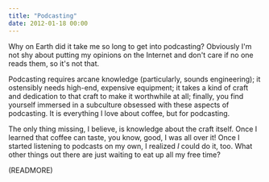 ```yaml
---
title: "Podcasting"
date: 2012-01-18 00:00
---
```


Why on Earth did it take me so long to get into podcasting? Obviously I'm not shy about putting my opinions on the Internet and don't care if no one reads them, so it's not that.

Podcasting requires arcane knowledge (particularly, sounds engineering); it ostensibly needs high-end, expensive equipment; it takes a kind of craft and dedication to that craft to make it worthwhile at all; finally, you find yourself immersed in a subculture obsessed with these aspects of podcasting. It is everything I love about coffee, but for podcasting.

The only thing missing, I believe, is knowledge about the craft itself. Once I learned that coffee can taste, you know, good, I was all over it! Once I started listening to podcasts on my own, I realized _I_&nbsp;could do it, too. What other things out there are just waiting to eat up all my free time?

(READMORE)
